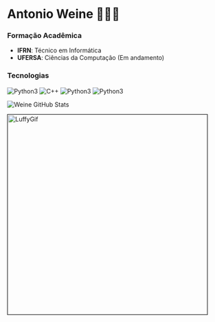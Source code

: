 
# Antonio Weine 🕵🏽‍♂️

### Formação Acadêmica

- **IFRN**: Técnico em Informática
- **UFERSA**: Ciências da Computação (Em andamento)

### Tecnologias

<div style="display: inline-block">
    <img align="center" alt="Python3" src="https://img.shields.io/badge/Python-14354C?style=for-the-badge&logo=python&logoColor=white">
    <img align="center" alt="C++" src="https://img.shields.io/badge/C%2B%2B-00599C?style=for-the-badge&logo=c%2B%2B&logoColor=white">
    <img align="center" alt="Python3" src="https://img.shields.io/badge/Java-ED8B00?style=for-the-badge&logo=openjdk&logoColor=white">
    <img align="center" alt="Python3" src="https://img.shields.io/badge/Ruby-CC342D?style=for-the-badge&logo=ruby&logoColor=white">
</div>

<br/>

![Weine GitHub Stats](https://github-readme-stats.vercel.app/api?username=A-Weine&show_icons=true&theme=transparent&title_color=ffffff&text_color=ffffff&icon_color=ebe134)

<div>
    <img align="center" alt="LuffyGif" src="https://media.tenor.com/EkWs1SDYtsQAAAAM/one-piece-luffy.gif" width="465" border="1px">
</div>
